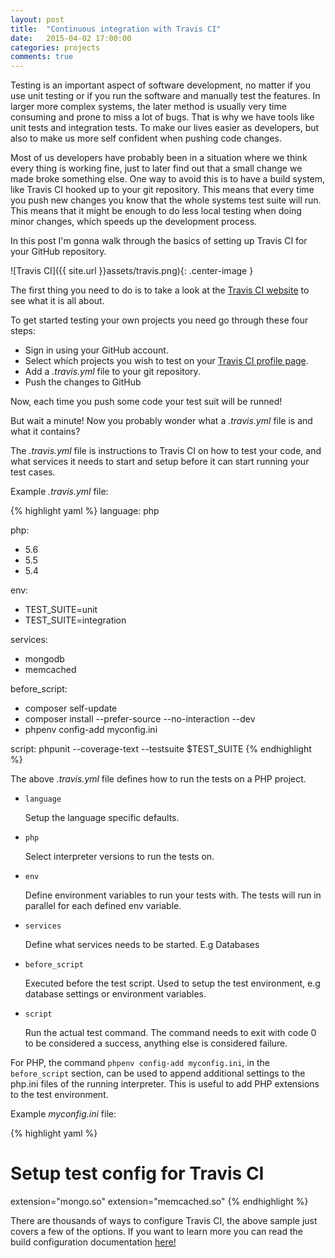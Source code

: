 ```yaml
---
layout: post
title:  "Continuous integration with Travis CI"
date:   2015-04-02 17:00:00
categories: projects
comments: true
---
```


Testing is an important aspect of software development, no matter if you use unit testing or if you run the software and manually test the features. In larger more complex systems, the later method is usually very time consuming and prone to miss a lot of bugs. That is why we have tools like unit tests and integration tests. To make our lives easier as developers, but also to make us more self confident when pushing code changes.

Most of us developers have probably been in a situation where we think every thing is working fine, just to later find out that a small change we made broke something else. One way to avoid this is to have a build system, like Travis CI hooked up to your git repository. This means that every time you push new changes you know that the whole systems test suite will run. This means that it might be enough to do less local testing when doing minor changes, which speeds up the development process.

In this post I'm gonna walk through the basics of setting up Travis CI for your GitHub repository.

![Travis CI]({{ site.url }}assets/travis.png){: .center-image }

The first thing you need to do is to take a look at the [Travis CI website](https://travis-ci.org/) to see what it is all about.

To get started testing your own projects you need go through these four steps:

- Sign in using your GitHub account.
- Select which projects you wish to test on your [Travis CI profile page](https://travis-ci.org/profile/).
- Add a *.travis.yml* file to your git repository.
- Push the changes to GitHub

Now, each time you push some code your test suit will be runned!

But wait a minute! Now you probably wonder what a *.travis.yml* file is and what it contains?

The *.travis.yml* file is instructions to Travis CI on how to test your code, and what services it needs to start and setup before it can start running your test cases.

Example *.travis.yml* file:

{% highlight yaml %}
language: php

php:
  - 5.6
  - 5.5
  - 5.4

env:
  - TEST_SUITE=unit
  - TEST_SUITE=integration

services:
  - mongodb
  - memcached

before_script:
  - composer self-update
  - composer install --prefer-source --no-interaction --dev
  - phpenv config-add myconfig.ini

script: phpunit --coverage-text --testsuite $TEST_SUITE
{% endhighlight %}

The above *.travis.yml* file defines how to run the tests on a PHP project.

- `language`

	Setup the language specific defaults.

- `php`

	Select interpreter versions to run the tests on.

- `env`

	Define environment variables to run your tests with. The tests will run in parallel for each defined env variable.

- `services`

	Define what services needs to be started. E.g Databases

- `before_script`

    Executed before the test script. Used to setup the test environment, e.g database settings or environment variables.

- `script`

	Run the actual test command. The command needs to exit with code 0 to be considered a success, anything else is considered failure.

For PHP, the command `phpenv config-add myconfig.ini`, in the `before_script` section, can be used to append additional settings to the php.ini files of the running interpreter. This is useful to add PHP extensions to the test environment.

Example *myconfig.ini* file:

{% highlight yaml %}
# Setup test config for Travis CI
extension="mongo.so"
extension="memcached.so"
{% endhighlight %}

There are thousands of ways to configure Travis CI, the above sample just covers a few of the options. If you want to learn more you can read the build configuration documentation [here!](http://docs.travis-ci.com/user/build-configuration/)
